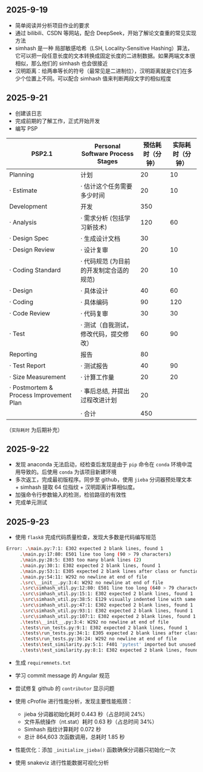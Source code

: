 ## 2025-9-19

- 简单阅读并分析项目作业的要求
- 通过 bilibili、CSDN 等网站，配合 DeepSeek，开始了解论文查重的常见实现方法
- simhash 是一种 局部敏感哈希（LSH, Locality-Sensitive Hashing）算法，它可以把一段任意长度的文本转换成固定长度的二进制数据。如果两端文本很相似，那么他们的 simhash 也会很接近
- 汉明距离：给两串等长的符号（最常见是二进制位），汉明距离就是它们在多少个位置上不同。可以配合 simhash 值来判断两段文字的相似程度

## 2025-9-21

- 创建该日志
- 完成前期的了解工作，正式开始开发
- 编写 PSP



| PSP2.1                                  | Personal Software Process Stages        | 预估耗时（分钟） | 实际耗时（分钟） |
| --------------------------------------- | --------------------------------------- | ---------------- | ---------------- |
| Planning                                | 计划                                    | 20               | 10               |
| · Estimate                              | · 估计这个任务需要多少时间              | 20               | 10               |
| Development                             | 开发                                    | 350              |                  |
| · Analysis                              | · 需求分析 (包括学习新技术)             | 120              | 60               |
| · Design Spec                           | · 生成设计文档                          | 30               |                  |
| · Design Review                         | · 设计复审                              | 20               | 10               |
| · Coding Standard                       | · 代码规范 (为目前的开发制定合适的规范) | 20               | 10               |
| · Design                                | · 具体设计                              | 40               | 60               |
| · Coding                                | · 具体编码                              | 90               | 120              |
| · Code Review                           | · 代码复审                              | 30               | 30               |
| · Test                                  | · 测试（自我测试，修改代码，提交修改）  | 60               | 90               |
| Reporting                               | 报告                                    | 80               |                  |
| · Test Report                           | · 测试报告                              | 40               | 90               |
| · Size Measurement                      | · 计算工作量                            | 20               | 20               |
| · Postmortem & Process Improvement Plan | · 事后总结, 并提出过程改进计划          | 20               |                  |
|                                         | · 合计                                  | 450              |                  |

（`实际耗时` 为后期补充）

## 2025-9-22

- 发现 anaconda 无法启动，经检查后发现是由于 `pip` 命令在 `conda` 环境中混用导致的。后使用 `conda` 为该项目新建环境
- 多次返工，完成最初版程序。同步至 github，使用 `jieba` 分词器预处理文本 + simhash 提取 64 位指纹 + 汉明距离计算相似度。
- 加强命令行参数输入的检测，检验路径的有效性
- 完成单元测试

## 2025-9-23

- 使用 `flask8` 完成代码质量检查，发现大多数是代码编写规范

```bash
Error: .\main.py:7:1: E302 expected 2 blank lines, found 1
     .\main.py:17:80: E501 line too long (90 > 79 characters)
     .\main.py:28:5: E303 too many blank lines (2)
     .\main.py:30:1: E302 expected 2 blank lines, found 1
     .\main.py:53:1: E305 expected 2 blank lines after class or function definition, found 1
     .\main.py:54:11: W292 no newline at end of file
     .\src\__init__.py:3:4: W292 no newline at end of file
     .\src\simhash_util.py:12:80: E501 line too long (640 > 79 characters)
     .\src\simhash_util.py:15:1: E302 expected 2 blank lines, found 1
     .\src\simhash_util.py:38:5: E129 visually indented line with same indent as next logical line    
     .\src\simhash_util.py:47:1: E302 expected 2 blank lines, found 1
     .\src\simhash_util.py:93:1: E302 expected 2 blank lines, found 1
     .\src\simhash_util.py:107:1: E302 expected 2 blank lines, found 1
     .\tests\__init__.py:3:4: W292 no newline at end of file
     .\tests\run_tests.py:9:1: E302 expected 2 blank lines, found 1
     .\tests\run_tests.py:34:1: E305 expected 2 blank lines after class or function definition, found 1
     .\tests\run_tests.py:36:24: W292 no newline at end of file
     .\tests\test_similarity.py:5:1: F401 'pytest' imported but unused
     .\tests\test_similarity.py:8:1: E302 expected 2 blank lines, found 1
```

- 生成 `requiremnets.txt`
- 学习 commit message 的 Angular 规范
- 尝试修复 github 的 `contributor` 显示问题

- 使用 cProfile 进行性能分析，发现主要性能瓶颈：
  - jieba 分词器初始化耗时 0.443 秒（占总时间 24%）
  - 文件系统操作（nt.stat）耗时 0.63 秒（占总时间 34%）
  - Simhash 指纹计算耗时 0.072 秒
  - 总计 864,603 次函数调用，总耗时 1.85 秒

- 性能优化：添加 `_initialize_jieba()` 函数确保分词器只初始化一次
  
- 使用 snakeviz 进行性能数据可视化分析
